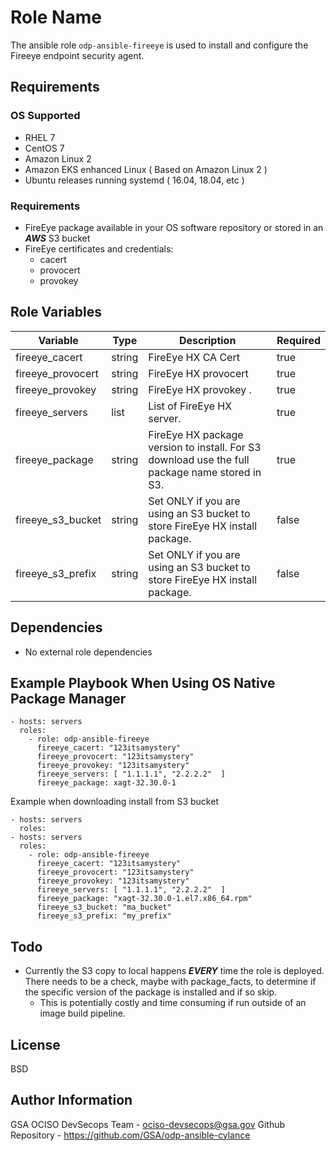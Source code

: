 Role Name
=========

The ansible role `odp-ansible-fireeye` is used to install and configure the Fireeye endpoint security agent.

Requirements
------------

### OS Supported

* RHEL 7
* CentOS 7
* Amazon Linux 2
* Amazon EKS enhanced Linux ( Based on Amazon Linux 2 )
* Ubuntu releases running systemd ( 16.04, 18.04, etc )

### Requirements

* FireEye package available in your OS software repository or stored in an ***AWS*** S3 bucket
* FireEye certificates and credentials:
  * cacert
  * provocert
  * provokey

Role Variables
--------------
| Variable | Type | Description | Required |
| ---  | ---  | ---  | --- |
| fireeye_cacert | string   | FireEye HX CA Cert | true  |
| fireeye_provocert | string   | FireEye HX provocert | true  | 
| fireeye_provokey | string   | FireEye HX provokey . |  true |
| fireeye_servers | list   | List of FireEye HX server. | true |
| fireeye_package | string | FireEye HX package version to install. For S3 download use the full package name stored in S3. | true | 
| fireeye_s3_bucket | string   | Set ONLY if you are using an S3 bucket to store FireEye HX install package. | false  |
| fireeye_s3_prefix | string   | Set ONLY if you are using an S3 bucket to store FireEye HX  install package. | false  |

Dependencies
------------

* No external role dependencies

Example Playbook When Using OS Native Package Manager
----------------
```
- hosts: servers
  roles:
    - role: odp-ansible-fireeye
      fireeye_cacert: "123itsamystery"
      fireeye_provocert: "123itsamystery"
      fireeye_provokey: "123itsamystery"
      fireeye_servers: [ "1.1.1.1", "2.2.2.2"  ]
      fireeye_package: xagt-32.30.0-1
```

Example when downloading install from S3 bucket

```
- hosts: servers
  roles:
- hosts: servers
  roles:
    - role: odp-ansible-fireeye
      fireeye_cacert: "123itsamystery"
      fireeye_provocert: "123itsamystery"
      fireeye_provokey: "123itsamystery"
      fireeye_servers: [ "1.1.1.1", "2.2.2.2"  ]
      fireeye_package: "xagt-32.30.0-1.el7.x86_64.rpm"
      fireeye_s3_bucket: "ma_bucket"
      fireeye_s3_prefix: "my_prefix"

```

Todo
-------

* Currently the S3 copy to local happens ***EVERY*** time the role is deployed.  There needs to be a check, maybe with package_facts, to determine if the specific version of the package is installed and if so skip.  
  * This is potentially costly and time consuming if run outside of an image build pipeline.


License
-------

BSD

Author Information
------------------

GSA OCISO DevSecops Team - ociso-devsecops@gsa.gov
Github Repository - https://github.com/GSA/odp-ansible-cylance
